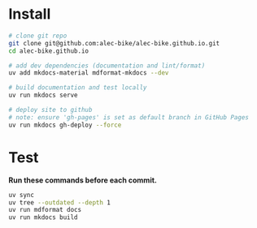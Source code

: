 # Install

```zsh
# clone git repo
git clone git@github.com:alec-bike/alec-bike.github.io.git
cd alec-bike.github.io

# add dev dependencies (documentation and lint/format)
uv add mkdocs-material mdformat-mkdocs --dev

# build documentation and test locally
uv run mkdocs serve

# deploy site to github
# note: ensure 'gh-pages' is set as default branch in GitHub Pages
uv run mkdocs gh-deploy --force
```

# Test

**Run these commands before each commit.**

```zsh
uv sync
uv tree --outdated --depth 1
uv run mdformat docs
uv run mkdocs build
```
